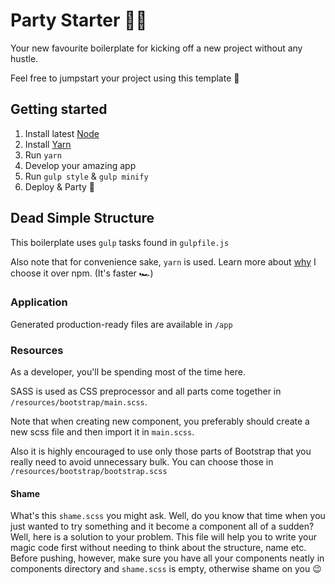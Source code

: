 # Party Starter 🎈🎉

Your new favourite boilerplate for kicking off a new project without any hustle. 

Feel free to jumpstart your project using this template 🙌

## Getting started 

1. Install latest [Node](https://nodejs.org/en/)
1. Install [Yarn](https://yarnpkg.com/en/docs/install) 
1. Run `yarn`
1. Develop your amazing app 
1. Run `gulp style` & `gulp minify`
1. Deploy & Party 🎉

## Dead Simple Structure

This boilerplate uses `gulp` tasks found in `gulpfile.js` 

Also note that for convenience sake, `yarn` is used. Learn more about [why](https://yarnpkg.com/en/docs/pnp) I choose it over npm. (It's faster 🏎)

### Application 

Generated production-ready files are available in `/app`

### Resources

As a developer, you'll be spending most of the time here.

SASS is used as CSS preprocessor and all parts come together in 
`/resources/bootstrap/main.scss`.

Note that when creating new component, you preferably should create a new scss file and then import it in `main.scss`.

Also it is highly encouraged to use only those parts of Bootstrap that you really need to avoid unnecessary bulk. You can choose those in `/resources/bootstrap/bootstrap.scss`

#### Shame

What's this `shame.scss` you might ask. Well, do you know that time when you just wanted to try something and it become a component all of a sudden? Well, here is a solution to your problem. This file will help you to write your magic code first without needing to think about the structure, name etc. 
Before pushing, however, make sure you have all your components neatly in components directory and `shame.scss` is empty, otherwise shame on you 😉

